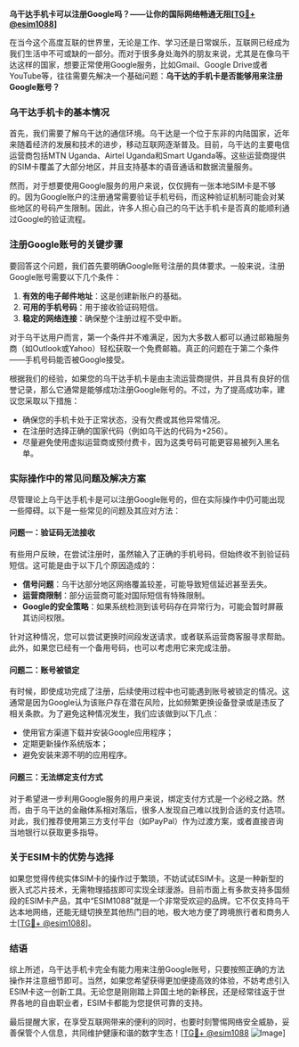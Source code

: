 **乌干达手机卡可以注册Google吗？——让你的国际网络畅通无阻[[TG💪+ @esim1088](https://t.me/s/esim1088)]**

在当今这个高度互联的世界里，无论是工作、学习还是日常娱乐，互联网已经成为我们生活中不可或缺的一部分。而对于很多身处海外的朋友来说，尤其是在像乌干达这样的国家，想要正常使用Google服务，比如Gmail、Google Drive或者YouTube等，往往需要先解决一个基础问题：**乌干达的手机卡是否能够用来注册Google账号？**

### **乌干达手机卡的基本情况**

首先，我们需要了解乌干达的通信环境。乌干达是一个位于东非的内陆国家，近年来随着经济的发展和技术的进步，移动互联网逐渐普及。目前，乌干达的主要电信运营商包括MTN Uganda、Airtel Uganda和Smart Uganda等。这些运营商提供的SIM卡覆盖了大部分地区，并且支持基本的语音通话和数据流量服务。

然而，对于想要使用Google服务的用户来说，仅仅拥有一张本地SIM卡是不够的。因为Google账户的注册通常需要验证手机号码，而这种验证机制可能会对某些地区的号码产生限制。因此，许多人担心自己的乌干达手机卡是否真的能顺利通过Google的验证流程。

### **注册Google账号的关键步骤**

要回答这个问题，我们首先要明确Google账号注册的具体要求。一般来说，注册Google账号需要以下几个条件：

1. **有效的电子邮件地址**：这是创建新账户的基础。
2. **可用的手机号码**：用于接收验证码短信。
3. **稳定的网络连接**：确保整个注册过程不受中断。

对于乌干达用户而言，第一个条件并不难满足，因为大多数人都可以通过邮箱服务商（如Outlook或Yahoo）轻松获取一个免费邮箱。真正的问题在于第二个条件——手机号码能否被Google接受。

根据我们的经验，如果您的乌干达手机卡是由主流运营商提供，并且具有良好的信誉记录，那么它通常是能够成功注册Google账号的。不过，为了提高成功率，建议您采取以下措施：

- 确保您的手机卡处于正常状态，没有欠费或其他异常情况。
- 在注册时选择正确的国家代码（例如乌干达的代码为+256）。
- 尽量避免使用虚拟运营商或预付费卡，因为这类号码可能更容易被列入黑名单。

### **实际操作中的常见问题及解决方案**

尽管理论上乌干达手机卡是可以注册Google账号的，但在实际操作中仍可能出现一些障碍。以下是一些常见的问题及其应对方法：

#### **问题一：验证码无法接收**
有些用户反映，在尝试注册时，虽然输入了正确的手机号码，但始终收不到验证码短信。这可能是由于以下几个原因造成的：
- **信号问题**：乌干达部分地区网络覆盖较差，可能导致短信延迟甚至丢失。
- **运营商限制**：部分运营商可能对国际短信有特殊限制。
- **Google的安全策略**：如果系统检测到该号码存在异常行为，可能会暂时屏蔽其访问权限。

针对这种情况，您可以尝试更换时间段发送请求，或者联系运营商客服寻求帮助。此外，如果您已经有一个备用号码，也可以考虑用它来完成注册。

#### **问题二：账号被锁定**
有时候，即使成功完成了注册，后续使用过程中也可能遇到账号被锁定的情况。这通常是因为Google认为该账户存在潜在风险，比如频繁更换设备登录或是违反了相关条款。为了避免这种情况发生，我们应该做到以下几点：
- 使用官方渠道下载并安装Google应用程序；
- 定期更新操作系统版本；
- 避免安装来源不明的应用程序。

#### **问题三：无法绑定支付方式**
对于希望进一步利用Google服务的用户来说，绑定支付方式是一个必经之路。然而，由于乌干达的金融体系相对落后，很多人发现自己难以找到合适的支付选项。对此，我们推荐使用第三方支付平台（如PayPal）作为过渡方案，或者直接咨询当地银行以获取更多指导。

### **关于ESIM卡的优势与选择**

如果您觉得传统实体SIM卡的操作过于繁琐，不妨试试ESIM卡。这是一种新型的嵌入式芯片技术，无需物理插拔即可实现全球漫游。目前市面上有多款支持多国频段的ESIM卡产品，其中“ESIM1088”就是一个非常受欢迎的品牌。它不仅支持乌干达本地网络，还能无缝切换至其他热门目的地，极大地方便了跨境旅行者和商务人士[[TG💪+ @esim1088](https://t.me/s/esim1088)]。

### **结语**

综上所述，乌干达手机卡完全有能力用来注册Google账号，只要按照正确的方法操作并注意细节即可。当然，如果您希望获得更加便捷高效的体验，不妨考虑引入ESIM卡这一创新工具。无论您是刚刚踏上异国土地的新移民，还是经常往返于世界各地的自由职业者，ESIM卡都能为您提供可靠的支持。

最后提醒大家，在享受互联网带来的便利的同时，也要时刻警惕网络安全威胁，妥善保管个人信息，共同维护健康和谐的数字生态！[[TG💪+ @esim1088](https://t.me/s/esim1088) ![Image](https://i.postimg.cc/4NQfJmqS/Snipaste-2025-05-13-00-14-12.png)]